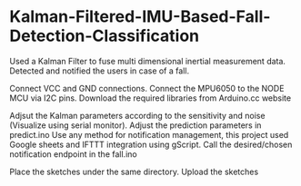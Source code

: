 # Kalman-Filtered-IMU-Based-Fall-Detection-Classification
Used a Kalman Filter to fuse multi dimensional inertial measurement data. Detected and notified the users in case of a fall.

Connect VCC and GND connections.
Connect the MPU6050 to the NODE MCU via I2C pins.
Download the required libraries from Arduino.cc website

Adjsut the Kalman parameters according to the sensitivity and noise (Visualize using serial monitor).
Adjust the prediction parameters in predict.ino
Use any method for notification management, this project used Google sheets and IFTTT integration using gScript.
Call the desired/chosen notification endpoint in the fall.ino

Place the sketches under the same directory.
Upload the sketches
